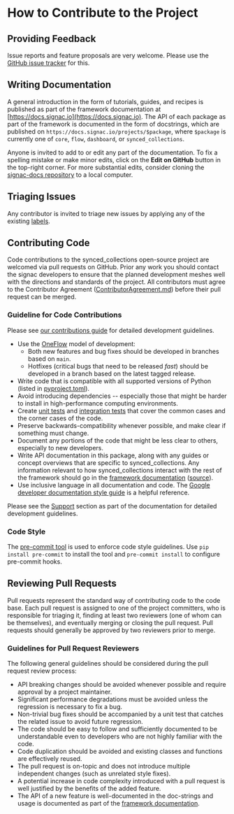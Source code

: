 # How to Contribute to the Project

## Providing Feedback

Issue reports and feature proposals are very welcome.
Please use the [GitHub issue tracker](https://github.com/glotzerlab/synced_collections/issues/) for this.

## Writing Documentation

A general introduction in the form of tutorials, guides, and recipes is published as part of the framework documentation at [https://docs.signac.io](https://docs.signac.io).
The API of each package as part of the framework is documented in the form of docstrings, which are published on `https://docs.signac.io/projects/$package`, where `$package` is currently one of `core`, `flow`, `dashboard`, or `synced_collections`.

Anyone is invited to add to or edit any part of the documentation.
To fix a spelling mistake or make minor edits, click on the **Edit on GitHub** button in the top-right corner.
For more substantial edits, consider cloning the [signac-docs repository](https://github.com/glotzerlab/signac-docs) to a local computer.

## Triaging Issues

Any contributor is invited to triage new issues by applying any of the existing [labels](https://github.com/glotzerlab/synced_collections/labels).

## Contributing Code

Code contributions to the synced_collections open-source project are welcomed via pull requests on GitHub.
Prior any work you should contact the signac developers to ensure that the planned development meshes well with the directions and standards of the project.
All contributors must agree to the Contributor Agreement ([ContributorAgreement.md](ContributorAgreement.md)) before their pull request can be merged.

### Guideline for Code Contributions

Please see [our contributions guide](https://docs.signac.io/en/latest/community.html#contributions) for detailed development guidelines.
* Use the [OneFlow](https://www.endoflineblog.com/oneflow-a-git-branching-model-and-workflow) model of development:
  - Both new features and bug fixes should be developed in branches based on `main`.
  - Hotfixes (critical bugs that need to be released *fast*) should be developed in a branch based on the latest tagged release.
* Write code that is compatible with all supported versions of Python (listed in [pyproject.toml](https://github.com/glotzerlab/synced_collections/blob/main/pyproject.toml)).
* Avoid introducing dependencies -- especially those that might be harder to install in high-performance computing environments.
* Create [unit tests](https://en.wikipedia.org/wiki/Unit_testing) and [integration tests](https://en.wikipedia.org/wiki/Integration_testing) that cover the common cases and the corner cases of the code.
* Preserve backwards-compatibility whenever possible, and make clear if something must change.
* Document any portions of the code that might be less clear to others, especially to new developers.
* Write API documentation in this package, along with any guides or concept overviews that are specific to synced_collections. Any information relevant to how synced_collections interact with the rest of the framework should go in the [framework documentation](https://docs.signac.io/) ([source](https://github.com/glotzerlab/signac-docs/)).
* Use inclusive language in all documentation and code. The [Google developer documentation style guide](https://developers.google.com/style/inclusive-documentation) is a helpful reference.

Please see the [Support](https://docs.signac.io/projects/signac-core/en/latest/support.html) section as part of the documentation for detailed development guidelines.

### Code Style

The [pre-commit tool](https://pre-commit.com/) is used to enforce code style guidelines. Use `pip install pre-commit` to install the tool and `pre-commit install` to configure pre-commit hooks.

## Reviewing Pull Requests

Pull requests represent the standard way of contributing code to the code base.
Each pull request is assigned to one of the project committers, who is responsible for triaging it, finding at least two reviewers (one of whom can be themselves), and eventually merging or closing the pull request.
Pull requests should generally be approved by two reviewers prior to merge.

### Guidelines for Pull Request Reviewers

The following general guidelines should be considered during the pull request review process:

* API breaking changes should be avoided whenever possible and require approval by a project maintainer.
* Significant performance degradations must be avoided unless the regression is necessary to fix a bug.
* Non-trivial bug fixes should be accompanied by a unit test that catches the related issue to avoid future regression.
* The code should be easy to follow and sufficiently documented to be understandable even to developers who are not highly familiar with the code.
* Code duplication should be avoided and existing classes and functions are effectively reused.
* The pull request is on-topic and does not introduce multiple independent changes (such as unrelated style fixes).
* A potential increase in code complexity introduced with a pull request is well justified by the benefits of the added feature.
* The API of a new feature is well-documented in the doc-strings and usage is documented as part of the [framework documentation](https://github.com/glotzerlab/signac-docs).
